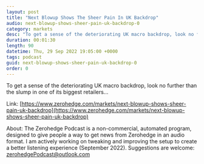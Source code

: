 ```yaml
---
layout: post
title: "Next Blowup Shows The Sheer Pain In UK Backdrop"
audio: next-blowup-shows-sheer-pain-uk-backdrop-0
category: markets
desc: "To get a sense of the deteriorating UK macro backdrop, look no further than the slump in one of its biggest retailers..."
duration: 00:01:30
length: 90
datetime: Thu, 29 Sep 2022 19:05:00 +0000
tags: podcast
guid: next-blowup-shows-sheer-pain-uk-backdrop-0
order: 0
---
```

To get a sense of the deteriorating UK macro backdrop, look no further than the slump in one of its biggest retailers...

Link: [https://www.zerohedge.com/markets/next-blowup-shows-sheer-pain-uk-backdrop](https://www.zerohedge.com/markets/next-blowup-shows-sheer-pain-uk-backdrop)

About: The Zerohedge Podcast is a non-commercial, automated program, designed to give people a way to get news from Zerohedge in an audio format.  I am actively working on tweaking and improving the setup to create a better listening experience (September 2022).  Suggestions are welcome: [zerohedgePodcast@outlook.com](mailto:zerohedgePodcast@outlook.com)